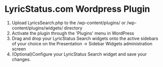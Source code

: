 LyricStatus.com Wordpress Plugin
===========

1) Upload LyricsSearch.php to the /wp-content/plugins/ or /wp-content/plugins/widgets/ directory<br>
2) Activate the plugin through the 'Plugins' menu in WordPress
3) Drag and drop your LyricStatus Search widgets onto the active sidebars of your choice on the Presentation -> Sidebar Widgets administration screen
4) (Optional)Configure your LyricStatus Search widget and save your changes.